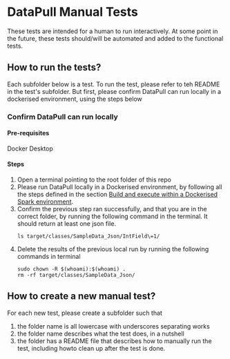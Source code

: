 # DataPull Manual Tests

These tests are intended for a human to run interactively. At some point in the future, these tests should/will be automated and added to the functional tests. 

## How to run the tests?

Each subfolder below is a test. To run the test, please refer to teh README in the test's subfolder. But first, please confirm DataPull can run locally in a dockerised environment, using the steps below

### Confirm DataPull can run locally

#### Pre-requisites

Docker Desktop

#### Steps

1. Open a terminal pointing to the root folder of this repo
1. Please run DataPull locally in a Dockerised environment, by following all the steps defined in the section [Build and execute within a Dockerised Spark environment](../README.md#build-and-execute-within-a-dockerised-spark-environment).
1. Confirm the previous step ran successfully, and that you are in the correct folder, by running the following command in the terminal. It should return at least one json file.
    ```shell
    ls target/classes/SampleData_Json/IntField\=1/
    ```
1. Delete the results of the previous local run by running the following commands in terminal
    ```shell
    sudo chown -R $(whoami):$(whoami) .
    rm -rf target/classes/SampleData_Json/
    ```

## How to create a new manual test?

For each new test, please create a subfolder such that
1. the folder name is all lowercase with underscores separating works
1. the folder name describes what the test does, in a nutshell
1. the folder has a README file that describes how to manually run the test, including howto clean up after the test is done. 
